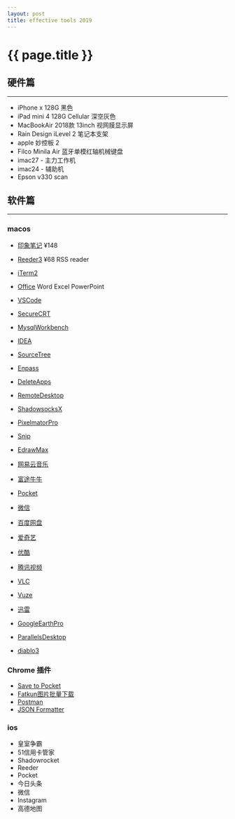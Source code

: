 ```yaml
---
layout: post
title: effective tools 2019
---
```


{{ page.title }}
================

## 硬件篇
-----------------------
* iPhone x 128G 黑色
* iPad mini 4 128G Cellular 深空灰色
* MacBookAir 2018款 13inch 视网膜显示屏
* Rain Design iLevel 2 笔记本支架
* apple 妙控板 2
* Filco Minila Air 蓝牙单模红轴机械键盘
* imac27 - 主力工作机
* imac24 - 辅助机
* Epson v330 scan


## 软件篇
-----------------
### macos
* [印象笔记](https://www.yinxiang.com) ¥148
* [Reeder3](http://reederapp.com/mac) ¥68 RSS reader
* [iTerm2](https://www.iterm2.com)
* [Office](https://www.office.com/) Word Excel PowerPoint
* [VSCode](http://macdown.uranusjr.com)
* [SecureCRT](https://www.vandyke.com/products/securecrt/)
* [MysqlWorkbench](https://dev.mysql.com/downloads/workbench/)
* [IDEA](https://www.jetbrains.com/idea/)
* [SourceTree](https://www.sourcetreeapp.com)
* [Enpass](https://www.enpass.io/)
* [DeleteApps]()
* [RemoteDesktop](https://www.apple.com/remotedesktop/)
* [ShadowsocksX](https://www.emptyus.com/index.php)
* [PixelmatorPro](https://www.pixelmator.com/pro/)
* [Snip](https://snip.qq.com/)
* [EdrawMax](https://www.edrawsoft.com/edraw-max.php)
* [网易云音乐](http://music.163.com/#/download)
* [富途牛牛](https://hk.futu5.com/)
* [Pocket](https://app.getpocket.com/)
* [微信](https://mac.weixin.qq.com/)
* [百度网盘](https://pan.baidu.com)
* [爱奇艺](https://www.iqiyi.com/)
* [优酷](https://www.youku.com/)
* [腾讯视频](https://v.qq.com/)
* [VLC](https://www.videolan.org/)
* [Vuze](https://www.vuze.com/)
* [迅雷](https://www.xunlei.com/)
* [GoogleEarthPro](https://www.google.com/intl/zh-CN_ALL/earth/versions/#earth-pro)

* [ParallelsDesktop](https://www.parallels.com)
* [diablo3](https://us.diablo3.com/en/)

### Chrome 插件
* [Save to Pocket](https://chrome.google.com/webstore/detail/save-to-pocket/niloccemoadcdkdjlinkgdfekeahmflj)
* [Fatkun图片批量下载](https://chrome.google.com/webstore/detail/fatkun-batch-download-ima/nnjjahlikiabnchcpehcpkdeckfgnohf)
* [Postman](https://chrome.google.com/webstore/detail/postman/fhbjgbiflinjbdggehcddcbncdddomop)
* [JSON Formatter](https://chrome.google.com/webstore/detail/json-formatter/bcjindcccaagfpapjjmafapmmgkkhgoa)

### ios
* 皇室争霸
* 51信用卡管家
* Shadowrocket
* Reeder
* Pocket
* 今日头条
* 微信
* Instagram
* 高德地图
